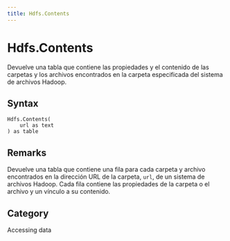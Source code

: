 ```yaml
---
title: Hdfs.Contents
---
```


# Hdfs.Contents


Devuelve una tabla que contiene las propiedades y el contenido de las carpetas y los archivos encontrados en la carpeta especificada del sistema de archivos Hadoop.


## Syntax

```powerquery
Hdfs.Contents(
    url as text
) as table
```


## Remarks

Devuelve una tabla que contiene una fila para cada carpeta y archivo encontrados en la dirección URL de la carpeta, <code>url</code>, de un sistema de archivos Hadoop. Cada fila contiene las propiedades de la carpeta o el archivo y un vínculo a su contenido.



## Category
Accessing data
